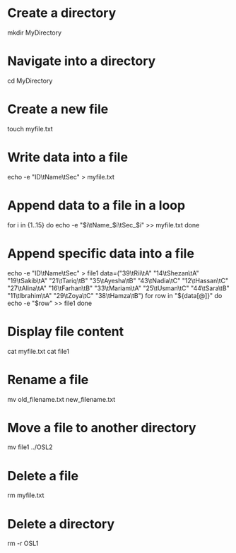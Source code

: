 # Create a directory
mkdir MyDirectory

# Navigate into a directory
cd MyDirectory

# Create a new file
touch myfile.txt

# Write data into a file
echo -e "ID\tName\tSec" > myfile.txt

# Append data to a file in a loop
for i in {1..15}
do
    echo -e "$i\tName_$i\tSec_$i" >> myfile.txt
done

# Append specific data into a file
echo -e "ID\tName\tSec" > file1
data=("39\tRii\tA" 
      "14\tShezan\tA" 
      "19\tSakib\tA" 
      "21\tTariq\tB" 
      "35\tAyesha\tB" 
      "43\tNadia\tC" 
      "12\tHassan\tC" 
      "27\tAlina\tA" 
      "16\tFarhan\tB" 
      "33\tMariam\tA" 
      "25\tUsman\tC" 
      "44\tSara\tB" 
      "11\tIbrahim\tA" 
      "29\tZoya\tC" 
      "38\tHamza\tB")
for row in "${data[@]}"
do
    echo -e "$row" >> file1
done

# Display file content
cat myfile.txt
cat file1

# Rename a file
mv old_filename.txt new_filename.txt

# Move a file to another directory
mv file1 ../OSL2

# Delete a file
rm myfile.txt

# Delete a directory
rm -r OSL1

